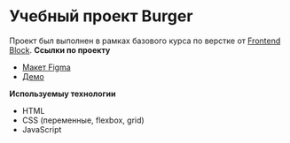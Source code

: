 # Учебный проект Burger
Проект был выполнен в рамках базового курса по верстке от [Frontend Block](https://ssilka.com/).
**Ссылки по проекту**
- [Макет Figma](https://www.figma.com/design/8muxUNt1PwGH5byQR6LZG8/Burgers-Menu-Responsive?node-id=0-1)
- [Демо](https://webdev2197.github.io/FrontendBlok-Module01-Burger/)

**Используемыу технологии**
- HTML
- CSS (переменные, flexbox, grid)
- JavaScript
